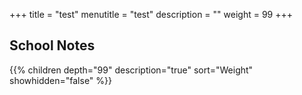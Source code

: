 +++
title = "test"
menutitle = "test"
description = ""
weight = 99
+++

## School Notes
{{% children depth="99" description="true" sort="Weight" showhidden="false" %}}